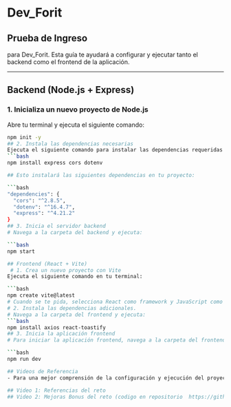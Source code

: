 # Dev_Forit

## Prueba de Ingreso
para Dev_Forit. Esta guía te ayudará a configurar y ejecutar tanto el backend como el frontend de la aplicación.

---

## Backend (Node.js + Express)

### 1. Inicializa un nuevo proyecto de Node.js

Abre tu terminal y ejecuta el siguiente comando:

```bash
npm init -y
## 2. Instala las dependencias necesarias
Ejecuta el siguiente comando para instalar las dependencias requeridas:
```bash
npm install express cors dotenv

## Esto instalará las siguientes dependencias en tu proyecto:

```bash
"dependencies": {
  "cors": "^2.8.5",
  "dotenv": "^16.4.7",
  "express": "^4.21.2"
}
## 3. Inicia el servidor backend
# Navega a la carpeta del backend y ejecuta:

```bash
npm start

## Frontend (React + Vite)
 # 1. Crea un nuevo proyecto con Vite
Ejecuta el siguiente comando en tu terminal:

```bash
npm create vite@latest
# Cuando se te pida, selecciona React como framework y JavaScript como variante.
# 2. Instala las dependencias adicionales.
# Navega a la carpeta del frontend y ejecuta:
```bash
npm install axios react-toastify
## 3. Inicia la aplicación frontend
# Para iniciar la aplicación frontend, navega a la carpeta del frontend y ejecuta:

```bash
npm run dev

## Videos de Referencia
- Para una mejor comprensión de la configuración y ejecución del proyecto, consulta los siguientes videos:

## Video 1: Referencias del reto
## Video 2: Mejoras Bonus del reto (codigo en repositorio  https://github.com/dreickdev/CRUD_sqlite3_forit_test.git  )
